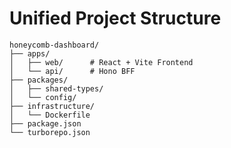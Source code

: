 # Unified Project Structure

```plaintext
honeycomb-dashboard/
├── apps/
│   ├── web/      # React + Vite Frontend
│   └── api/      # Hono BFF
├── packages/
│   ├── shared-types/
│   └── config/
├── infrastructure/
│   └── Dockerfile
├── package.json
└── turborepo.json
```
